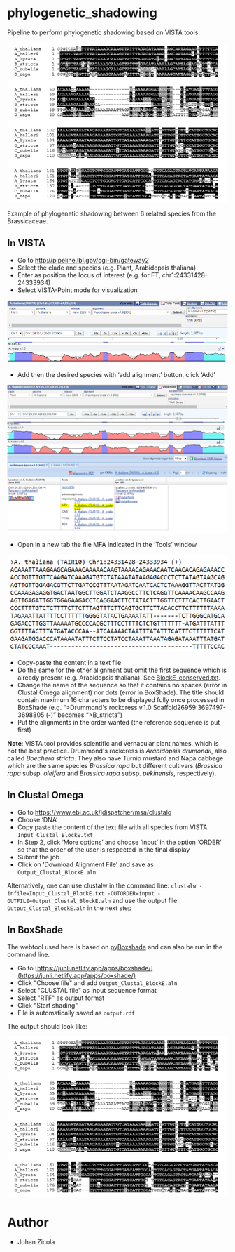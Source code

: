 phylogenetic_shadowing
===

Pipeline to perform phylogenetic shadowing based on VISTA tools.

![](images/image4.png)

Example of phylogenetic shadowing between 6 related species from the Brassicaceae.


## In VISTA

* Go to http://pipeline.lbl.gov/cgi-bin/gateway2
* Select the clade and species (e.g. Plant, Arabidopsis thaliana)
* Enter as position the locus of interest (e.g. for FT, chr1:24331428-24333934)
* Select VISTA-Point mode for visualization

![](images/image1.png)

* Add then the desired species with ‘add alignment’ button, click ‘Add’
 
![](images/image2.png)

* Open in a new tab the file MFA indicated in the ‘Tools’ window
 
![](images/image3.png)

* Copy-paste the content in a text file
* Do the same for the other alignment but omit the first sequence which is already present (e.g. Arabidopsis thaliana). See [BlockE_conserved.txt](example/BlockE_conserved.txt).
* Change the name of the sequence so that it contains no spaces (error in Clustal Omega alignment) nor dots (error in BoxShade). The title should contain maximum 16 characters to be displayed fully once processed in BoxShade (e.g. “>Drummond's rockcress v.1.0 Scaffold26959:3697497-3698805 (-)” becomes “>B_stricta”)
* Put the alignments in the order wanted (the reference sequence is put first)

**Note**: VISTA tool provides scientific and vernacular plant names, which is not the best practice. Drummond's rockcress is *Arabidopsis drumondii*, also called *Boechera stricta*. They also have Turnip mustard and Napa cabbage which are the same species *Brassica rapa* but different cultivars (*Brassica rapa* subsp. *oleifera* and *Brassica rapa* subsp. *pekinensis*, respectively).

## In Clustal Omega

* Go to https://www.ebi.ac.uk/jdispatcher/msa/clustalo
* Choose ‘DNA’
* Copy paste the content of the text file with all species from VISTA `Input_Clustal_BlockE.txt` 
* In Step 2, click ‘More options’ and choose ‘input’ in the option ‘ORDER’ so that the order of the user is respected in the final display
* Submit the job
* Click on ‘Download Alignment File’ and save as `Output_Clustal_BlockE.aln`

Alternatively, one can use clustalw in the command line:
`clustalw -infile=Input_Clustal_BlockE.txt -OUTORDER=input -OUTFILE=Output_Clustal_BlockE.aln` and use the output file `Output_Clustal_BlockE.aln` in the next step

## In BoxShade

The webtool used here is based on [pyBoxshade](https://github.com/mdbaron42/pyBoxshade) and can also be run in the command line.

* Go to [https://junli.netlify.app/apps/boxshade/](https://junli.netlify.app/apps/boxshade/)
* Click "Choose file" and add `Output_Clustal_BlockE.aln`
* Select "CLUSTAL file" as input sequence format
* Select "RTF" as output format 
* Click "Start shading"
* File is automatically saved as `output.rdf`

The output should look like:

![](images/image4.png)



# Author

* Johan Zicola
